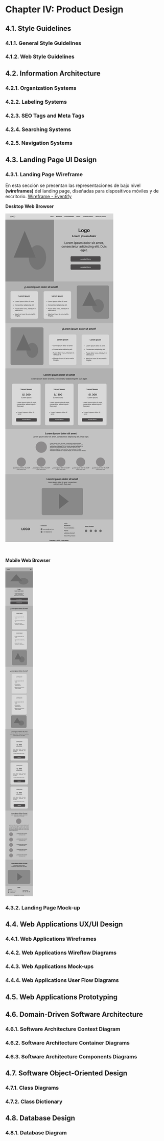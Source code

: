 # Chapter IV: Product Design

## 4.1. Style Guidelines

### 4.1.1. General Style Guidelines


### 4.1.2. Web Style Guidelines


## 4.2. Information Architecture

### 4.2.1. Organization Systems


### 4.2.2. Labeling Systems


### 4.2.3. SEO Tags and Meta Tags


### 4.2.4. Searching Systems


### 4.2.5. Navigation Systems


## 4.3. Landing Page UI Design

### 4.3.1. Landing Page Wireframe
En esta sección se presentan las representaciones de bajo nivel **(wireframes)** del landing page, diseñadas para dispositivos móviles y de escritorio. [Wireframe - Eventify](https://www.figma.com/design/uPtLATLNkVL8P5xY7wBOc2/Eventify---Landing-page?node-id=0-1&t=yRuZCtcaOfFtQUmB-1)

**Desktop Web Browser**

![eventify-wireframe-desktop](/assets/chapter-IV/eventify-wireframe-desktop.jpg)

<br>

**Mobile Web Browser**

![eventify-wireframe-mobile](/assets/chapter-IV/eventify-wireframe-mobile.jpg)

### 4.3.2. Landing Page Mock-up


## 4.4. Web Applications UX/UI Design

### 4.4.1. Web Applications Wireframes


### 4.4.2. Web Applications Wireflow Diagrams


### 4.4.3. Web Applications Mock-ups


### 4.4.4. Web Applications User Flow Diagrams


## 4.5. Web Applications Prototyping


## 4.6. Domain-Driven Software Architecture

### 4.6.1. Software Architecture Context Diagram


### 4.6.2. Software Architecture Container Diagrams


### 4.6.3. Software Architecture Components Diagrams


## 4.7. Software Object-Oriented Design

### 4.7.1. Class Diagrams


### 4.7.2. Class Dictionary


## 4.8. Database Design

### 4.8.1. Database Diagram
